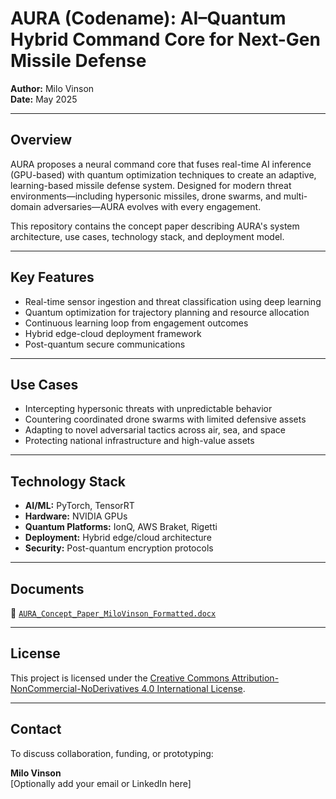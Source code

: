 # AURA (Codename): AI–Quantum Hybrid Command Core for Next-Gen Missile Defense

**Author:** Milo Vinson  
**Date:** May 2025

---

## Overview

AURA proposes a neural command core that fuses real-time AI inference (GPU-based) with quantum optimization techniques to create an adaptive, learning-based missile defense system. Designed for modern threat environments—including hypersonic missiles, drone swarms, and multi-domain adversaries—AURA evolves with every engagement.

This repository contains the concept paper describing AURA's system architecture, use cases, technology stack, and deployment model.

---

## Key Features

- Real-time sensor ingestion and threat classification using deep learning
- Quantum optimization for trajectory planning and resource allocation
- Continuous learning loop from engagement outcomes
- Hybrid edge-cloud deployment framework
- Post-quantum secure communications

---

## Use Cases

- Intercepting hypersonic threats with unpredictable behavior
- Countering coordinated drone swarms with limited defensive assets
- Adapting to novel adversarial tactics across air, sea, and space
- Protecting national infrastructure and high-value assets

---

## Technology Stack

- **AI/ML:** PyTorch, TensorRT
- **Hardware:** NVIDIA GPUs
- **Quantum Platforms:** IonQ, AWS Braket, Rigetti
- **Deployment:** Hybrid edge/cloud architecture
- **Security:** Post-quantum encryption protocols

---

## Documents

📄 [`AURA_Concept_Paper_MiloVinson_Formatted.docx`](AURA_Concept_Paper_MiloVinson_Formatted.docx)

---

## License

This project is licensed under the [Creative Commons Attribution-NonCommercial-NoDerivatives 4.0 International License](https://creativecommons.org/licenses/by-nc-nd/4.0/).

---

## Contact

To discuss collaboration, funding, or prototyping:

**Milo Vinson**  
[Optionally add your email or LinkedIn here]
